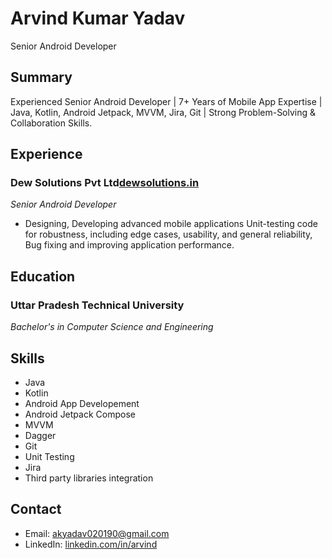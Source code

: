 # Arvind Kumar Yadav
Senior Android Developer

## Summary
Experienced Senior Android Developer | 7+ Years of Mobile App Expertise | Java, Kotlin, Android Jetpack, MVVM, Jira, Git | Strong Problem-Solving & Collaboration Skills.

## Experience
### Dew Solutions Pvt Ltd[dewsolutions.in](https://www.dewsolutions.in/)
*Senior Android Developer*
- Designing, Developing advanced mobile applications Unit-testing code for robustness, including edge cases, usability, and general reliability, Bug fixing and improving application performance.

## Education
### Uttar Pradesh Technical University
*Bachelor's in Computer Science and Engineering*


## Skills
- Java
- Kotlin
- Android App Developement
- Android Jetpack Compose
- MVVM
- Dagger
- Git
- Unit Testing
- Jira
- Third party libraries integration


## Contact
- Email: akyadav020190@gmail.com
- LinkedIn: [linkedin.com/in/arvind](https://www.linkedin.com/in/arvind-yadav-0a50b341/)
